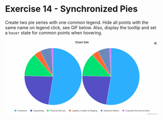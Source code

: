 # Exercise 14 - Synchronized Pies

Create two pie series with one common legend. Hide all points with the same name on legend click, see GIF below. Also, display the tooltip and set a `hover` state for common points when hovering.

![exercise.gif](exercise.gif)
